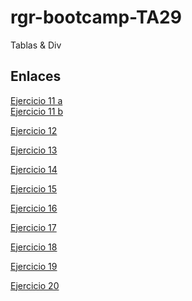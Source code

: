 # rgr-bootcamp-TA29
Tablas &amp; Div

## Enlaces
<a href="https://rogergibertrovira.github.io/rgr-bootcamp-TA29/Ex11/donde.html">Ejercicio 11 a</a> <br>
<a href="https://rogergibertrovira.github.io/rgr-bootcamp-TA29/Ex11/donde2.html">Ejercicio 11 b</a>

<a href="">Ejercicio 12</a>

<a href="https://rogergibertrovira.github.io/rgr-bootcamp-TA29/Ex13/">Ejercicio 13</a>

<a href="https://rogergibertrovira.github.io/rgr-bootcamp-TA29/Ex14/">Ejercicio 14</a>

<a href="https://rogergibertrovira.github.io/rgr-bootcamp-TA29/Ex15/">Ejercicio 15</a>

<a href="https://rogergibertrovira.github.io/rgr-bootcamp-TA29/Ex16/">Ejercicio 16</a>

<a href="https://rogergibertrovira.github.io/rgr-bootcamp-TA29/Ex17/">Ejercicio 17</a>

<a href="https://rogergibertrovira.github.io/rgr-bootcamp-TA29/Ex18/">Ejercicio 18</a>

<a href="https://rogergibertrovira.github.io/rgr-bootcamp-TA29/Ex19/">Ejercicio 19</a>

<a href="https://rogergibertrovira.github.io/rgr-bootcamp-TA29/Ex20/">Ejercicio 20</a>
